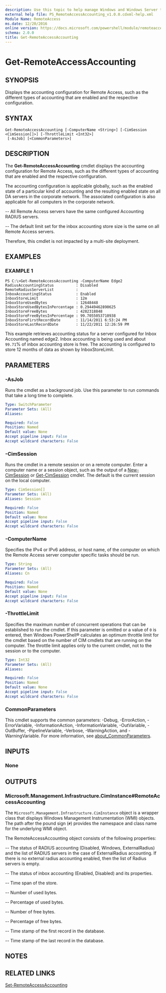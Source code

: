 ```yaml
---
description: Use this topic to help manage Windows and Windows Server technologies with Windows PowerShell.
external help file: PS_RemoteAccessAccounting_v1.0.0.cdxml-help.xml
Module Name: RemoteAccess
ms.date: 12/20/2016
online version: https://docs.microsoft.com/powershell/module/remoteaccess/get-remoteaccessaccounting?view=windowsserver2019-ps&wt.mc_id=ps-gethelp
schema: 2.0.0
title: Get-RemoteAccessAccounting
---
```


# Get-RemoteAccessAccounting

## SYNOPSIS
Displays the accounting configuration for Remote Access, such as the different types of accounting that are enabled and the respective configuration.

## SYNTAX

```
Get-RemoteAccessAccounting [-ComputerName <String>] [-CimSession <CimSession[]>] [-ThrottleLimit <Int32>]
 [-AsJob] [<CommonParameters>]
```

## DESCRIPTION
The **Get-RemoteAccessAccounting** cmdlet displays the accounting configuration for Remote Access, such as the different types of accounting that are enabled and the respective configuration.

The accounting configuration is applicable globally, such as the enabled state of a particular kind of accounting and the resulting enabled state on all DA servers in the corporate network.
The associated configuration is also applicable for all computers in the corporate network. 

 -- All Remote Access servers have the same configured Accounting RADIUS servers. 

 -- The default limit set for the inbox accounting store size is the same on all Remote Access servers.

Therefore, this cmdlet is not impacted by a multi-site deployment.

## EXAMPLES

### EXAMPLE 1
```
PS C:\>Get-RemoteAccessAccounting -ComputerName Edge2
RadiusAccountingStatus          : Disabled 
RemoteRadiusServerList          : 
InboxAccountingStatus           : Enabled 
InboxStoreLimit                 : 12m 
InboxStoreUsedBytes             : 12648448 
InboxStoreUsedBytesInPercentage : 0.29449462890625 
InboxStoreFreeBytes             : 4282318848 
InboxStoreFreeBytesInPercentage : 99.7055053710938 
InboxStoreFirstRecordDate       : 11/14/2011 6:53:24 PM 
InboxStoreLastRecordDate        : 11/22/2011 12:26:59 PM
```

This example retrieves accounting status for a server configured for Inbox Accounting named edge2.
Inbox accounting is being used and about `99.71`% of inbox accounting store is free.
The accounting is configured to store 12 months of data as shown by InboxStoreLimit.

## PARAMETERS

### -AsJob
Runs the cmdlet as a background job. Use this parameter to run commands that take a long time to complete.

```yaml
Type: SwitchParameter
Parameter Sets: (All)
Aliases: 

Required: False
Position: Named
Default value: None
Accept pipeline input: False
Accept wildcard characters: False
```

### -CimSession
Runs the cmdlet in a remote session or on a remote computer.
Enter a computer name or a session object, such as the output of a [New-CimSession](https://go.microsoft.com/fwlink/p/?LinkId=227967) or [Get-CimSession](https://go.microsoft.com/fwlink/p/?LinkId=227966) cmdlet.
The default is the current session on the local computer.

```yaml
Type: CimSession[]
Parameter Sets: (All)
Aliases: Session

Required: False
Position: Named
Default value: None
Accept pipeline input: False
Accept wildcard characters: False
```

### -ComputerName
Specifies the IPv4 or IPv6 address, or host name, of the computer on which the Remote Access server computer specific tasks should be run.

```yaml
Type: String
Parameter Sets: (All)
Aliases: Cn

Required: False
Position: Named
Default value: None
Accept pipeline input: False
Accept wildcard characters: False
```

### -ThrottleLimit
Specifies the maximum number of concurrent operations that can be established to run the cmdlet.
If this parameter is omitted or a value of `0` is entered, then Windows PowerShell® calculates an optimum throttle limit for the cmdlet based on the number of CIM cmdlets that are running on the computer.
The throttle limit applies only to the current cmdlet, not to the session or to the computer.

```yaml
Type: Int32
Parameter Sets: (All)
Aliases: 

Required: False
Position: Named
Default value: None
Accept pipeline input: False
Accept wildcard characters: False
```

### CommonParameters
This cmdlet supports the common parameters: -Debug, -ErrorAction, -ErrorVariable, -InformationAction, -InformationVariable, -OutVariable, -OutBuffer, -PipelineVariable, -Verbose, -WarningAction, and -WarningVariable. For more information, see [about_CommonParameters](https://go.microsoft.com/fwlink/?LinkID=113216).

## INPUTS

### None

## OUTPUTS

### Microsoft.Management.Infrastructure.CimInstance#RemoteAccessAccounting
The `Microsoft.Management.Infrastructure.CimInstance` object is a wrapper class that displays Windows Management Instrumentation (WMI) objects.
The path after the pound sign (`#`) provides the namespace and class name for the underlying WMI object.

The RemoteAccessAccounting object consists of the following properties: 

 -- The status of RADIUS accounting (Disabled, Windows, ExternalRadius) and the list of RADIUS servers in the case of ExternalRadius accounting.
If there is no external radius accounting enabled, then the list of Radius servers is empty. 

 -- The status of inbox accounting (Enabled, Disabled) and its properties. 

 -- Time span of the store. 

 -- Number of used bytes. 

 -- Percentage of used bytes. 

 -- Number of free bytes. 

 -- Percentage of free bytes. 

 -- Time stamp of the first record in the database. 

 -- Time stamp of the last record in the database.

## NOTES

## RELATED LINKS

[Set-RemoteAccessAccounting](./Set-RemoteAccessAccounting.md)

